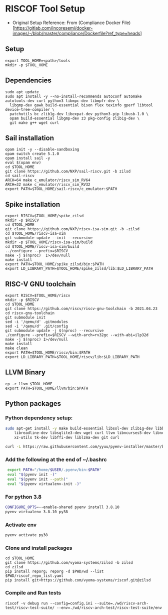 # RISCOF Tool Setup
- Original Setup Reference: From (Compliance Docker File)[https://gitlab.com/incoresemi/docker-images/-/blob/master/compliance/Dockerfile?ref_type=heads]

## Setup
```
export TOOL_HOME=<path>/tools
mkdir -p $TOOL_HOME
```

## Dependencies

```
sudo apt update
sudo apt install -y --no-install-recommends autoconf automake autotools-dev curl python3 libmpc-dev libmpfr-dev \
  libgmp-dev gawk build-essential bison flex texinfo gperf libtool device-tree-compiler \
  patchutils bc zlib1g-dev libexpat-dev python3-pip libusb-1.0 \
  opam build-essential libgmp-dev z3 pkg-config zlib1g-dev \
  git make g++ wget curl
```

## Sail installation
```
opam init -y --disable-sandboxing 
opam switch create 5.1.0 
opam install sail -y 
eval $(opam env)  
cd $TOOL_HOME  
git clone https://github.com/NXP/sail-riscv.git -b zilsd  
cd sail-riscv  
ARCH=64 make c_emulator/riscv_sim_RV64  
ARCH=32 make c_emulator/riscv_sim_RV32
export PATH=$TOOL_HOME/sail-riscv/c_emulator:$PATH
```

## Spike installation
```
export RISCV=$TOOL_HOME/spike_zilsd
mkdir -p $RISCV
cd $TOOL_HOME 
git clone https://github.com/NXP/riscv-isa-sim.git -b -zilsd 
cd $TOOL_HOME/riscv-isa-sim 
git submodule update --init --recursive 
mkdir -p $TOOL_HOME/riscv-isa-sim/build 
cd $TOOL_HOME/riscv-isa-sim/build 
../configure --prefix=$RISCV 
make -j $(nproc)  1>/dev/null  
make install
export PATH=$TOOL_HOME/spike_zilsd/bin:$PATH
export LD_LIBRARY_PATH=$TOOL_HOME/spike_zilsd/lib:$LD_LIBRARY_PATH
```

## RISC-V GNU toolchain
```
export RISCV=$TOOL_HOME/riscv
mkdir -p $RISCV
cd $TOOL_HOME
git clone https://github.com/riscv/riscv-gnu-toolchain -b 2021.04.23 
cd riscv-gnu-toolchain 
git submodule init 
sed -i '/qemu/d' .gitmodules 
sed -i '/qemu/d' .git/config 
git submodule update -j $(nproc) --recursive 
./configure --prefix=$RISCV --with-arch=rv32gc --with-abi=ilp32d 
make -j $(nproc) 1>/dev/null 
make install
make clean 
export PATH=$TOOL_HOME/riscv/bin:$PATH
export LD_LIBRARY_PATH=$TOOL_HOME/riscv/lib:$LD_LIBRARY_PATH
```

## LLVM Binary

```
cp -r llvm $TOOL_HOME
export PATH=$TOOL_HOME/llvm/bin:$PATH
```

## Python packages

### Python dependency setup:

```sh
sudo apt-get install -y make build-essential libssl-dev zlib1g-dev libbz2-dev \
    libreadline-dev libsqlite3-dev wget curl llvm libncurses5-dev libncursesw5-dev \
    xz-utils tk-dev libffi-dev liblzma-dev git curl

curl -L https://raw.githubusercontent.com/yyuu/pyenv-installer/master/bin/pyenv-installer | bash
```

### Add the following at the end of ~/.bashrc

```sh
 export PATH="/home/$USER/.pyenv/bin:$PATH"
 eval "$(pyenv init -)"
 eval "$(pyenv init --path)"
 eval "$(pyenv virtualenv-init -)"
 ```

### For python 3.8

```sh 
CONFIGURE_OPTS=--enable-shared pyenv install 3.8.10
pyenv virtualenv 3.8.10 py38
```

### Activate env
```sh
pyenv activate py38
```

### Clone and install packages
```
cd $TOOL_HOME
git clone https://github.com/vyoma-systems/zilsd -b zilsd
cd zilsd
pip install reporg; reporg -d $PWD/wd --list $PWD/riscof_repo_list.yaml
pip install git+https://github.com/vyoma-systems/riscof.git@zilsd
```

### Compile and Run tests
```
riscof -v debug run --config=config.ini --suite=./wd/riscv-arch-test/riscv-test-suite/ --env=./wd/riscv-arch-test/riscv-test-suite/env
```